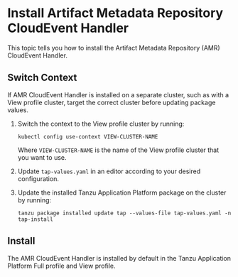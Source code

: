 # Install Artifact Metadata Repository CloudEvent Handler

This topic tells you how to install the Artifact Metadata Repository (AMR) CloudEvent Handler.

## <a id='switch-context'></a> Switch Context

If AMR CloudEvent Handler is installed on a separate cluster, such as with a View profile cluster,
target the correct cluster before updating package values.

1. Switch the context to the View profile cluster by running:

   ```console
   kubectl config use-context VIEW-CLUSTER-NAME
   ```

   Where `VIEW-CLUSTER-NAME` is the name of the View profile cluster that you want to use.

2. Update `tap-values.yaml` in an editor according to your desired configuration.

3. Update the installed Tanzu Application Platform package on the cluster by running:

   ```console
   tanzu package installed update tap --values-file tap-values.yaml -n tap-install
   ```

## <a id='install'></a> Install

The AMR CloudEvent Handler is installed by default in the Tanzu Application Platform Full profile
and View profile.

